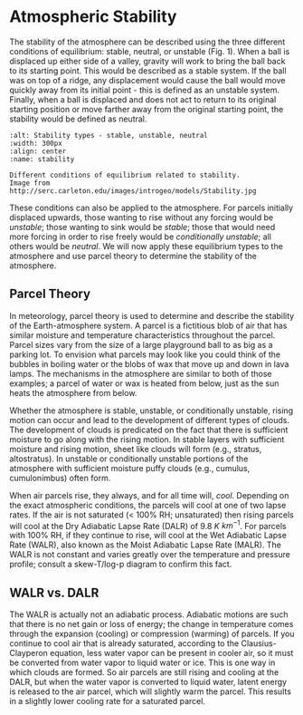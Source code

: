 # Atmospheric Stability

The stability of the atmosphere can be described using the three
different conditions of equilibrium: stable, neutral, or unstable (Fig.
1). When a ball is displaced up either side of a valley, gravity will
work to bring the ball back to its starting point. This would be
described as a stable system. If the ball was on top of a ridge, any
displacement would cause the ball would move quickly away from its
initial point - this is defined as an unstable system. Finally, when a
ball is displaced and does not act to return to its original starting
position or move farther away from the original starting point, the
stability would be defined as neutral.

```{figure} ../../images/stability.jpg
:alt: Stability types - stable, unstable, neutral
:width: 300px
:align: center
:name: stability

Different conditions of equilibrium related to stability.
Image from http://serc.carleton.edu/images/introgeo/models/Stability.jpg
```

These conditions can also be applied to the atmosphere. For parcels
initially displaced upwards, those wanting to rise without any forcing
would be *unstable*; those wanting to sink would be *stable*; those that
would need more forcing in order to rise freely would be *conditionally
unstable*; all others would be *neutral*. We will now apply these
equilibrium types to the atmosphere and use parcel theory to determine
the stability of the atmosphere.

## Parcel Theory
In meteorology, parcel theory is used to determine and describe the
stability of the Earth-atmosphere system. A parcel is a fictitious blob
of air that has similar moisture and temperature characteristics
throughout the parcel. Parcel sizes vary from the size of a large
playground ball to as big as a parking lot. To envision what parcels may
look like you could think of the bubbles in boiling water or the blobs
of wax that move up and down in lava lamps. The mechanisms in the
atmosphere are similar to both of those examples; a parcel of water or
wax is heated from below, just as the sun heats the atmosphere from
below.

Whether the atmosphere is stable, unstable, or conditionally unstable,
rising motion can occur and lead to the development of different types
of clouds. The development of clouds is predicated on the fact that
there is sufficient moisture to go along with the rising motion. In
stable layers with sufficient moisture and rising motion, sheet like
clouds will form (e.g., stratus, altostratus). In unstable or
conditionally unstable portions of the atmosphere with sufficient
moisture puffy clouds (e.g., cumulus, cumulonimbus) often form.

When air parcels rise, they always, and for all time will, *cool*.
Depending on the exact atmospheric conditions, the parcels will cool at
one of two lapse rates. If the air is not saturated (< 100% RH;
unsaturated) then rising parcels will cool at the Dry Adiabatic Lapse
Rate (DALR) of 9.8 $K$ $km^{-1}$. For parcels with 100% RH, if they continue
to rise, will cool at the Wet Adiabatic Lapse Rate (WALR), also known as
the Moist Adiabatic Lapse Rate (MALR). The WALR is not constant and
varies greatly over the temperature and pressure profile; consult a
skew-T/log-p diagram to confirm this fact.

## WALR vs. DALR
The WALR is actually not an adiabatic process. Adiabatic motions are
such that there is no net gain or loss of energy; the change in
temperature comes through the expansion (cooling) or compression
(warming) of parcels. If you continue to cool air that is already
saturated, according to the Clausius-Clayperon equation, less water
vapor can be present in cooler air, so it must be converted from water
vapor to liquid water or ice. This is one way in which clouds are
formed. So air parcels are still rising and cooling at the DALR, but
when the water vapor is converted to liquid water, latent energy is
released to the air parcel, which will slightly warm the parcel. This
results in a slightly lower cooling rate for a saturated parcel.

